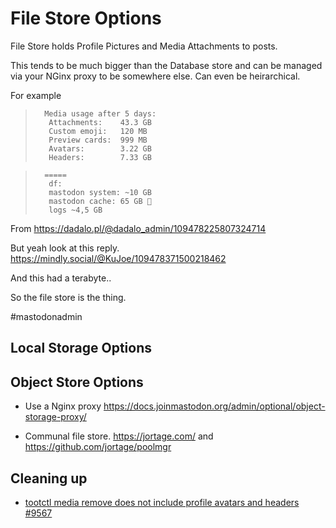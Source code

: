# File Store Options

File Store holds Profile Pictures and Media Attachments 
to posts.   

This tends to be much bigger than the Database store
and can be managed via your NGinx proxy to be somewhere else.
Can even be heirarchical. 

For example 
>       Media usage after 5 days:
>        Attachments:    43.3 GB
>        Custom emoji:   120 MB
>        Preview cards:  999 MB
>        Avatars:        3.22 GB
>        Headers:        7.33 GB

>       =====
>        df:
>        mastodon system: ~10 GB
>        mastodon cache: 65 GB 👾 
>        logs ~4,5 GB
 
From https://dadalo.pl/@dadalo_admin/109478225807324714

But yeah look at this reply.  https://mindly.social/@KuJoe/109478371500218462

And this had a terabyte..  

So the file store is the thing. 


#mastodonadmin

## Local Storage Options

## Object Store Options

 * Use a Nginx proxy https://docs.joinmastodon.org/admin/optional/object-storage-proxy/

 * Communal file store. https://jortage.com/   and https://github.com/jortage/poolmgr


## Cleaning up

 * [tootctl media remove does not include profile avatars and headers #9567](https://github.com/mastodon/mastodon/issues/9567#issuecomment-1316629364)
